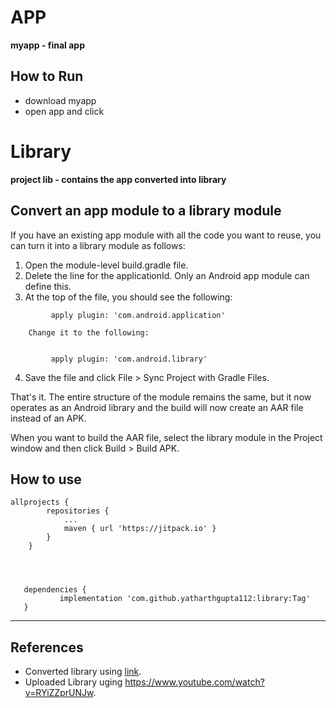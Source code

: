 APP
===

**myapp -  final app**

How to Run
---

* download myapp
* open app and click  

Library
===

**project lib -  contains the app converted into library**

Convert an app module to a library module
---

If you have an existing app module with all the code you want to reuse, you can turn it into a library module as follows:

   1. Open the module-level build.gradle file.
   2. Delete the line for the applicationId. Only an Android app module can define this.
   3. At the top of the file, you should see the following:
   ```
			apply plugin: 'com.android.application'

       Change it to the following:


			apply plugin: 'com.android.library'
```
   4. Save the file and click File > Sync Project with Gradle Files.

That's it. The entire structure of the module remains the same, but it now operates as an Android library and the build will now create an AAR file instead of an APK.

When you want to build the AAR file, select the library module in the Project window and then click Build > Build APK.

How to use
---
```
allprojects {
		repositories {
			...
			maven { url 'https://jitpack.io' }
		}
	}
	
```
 
 
 ```


	dependencies {
	        implementation 'com.github.yatharthgupta112:library:Tag'
	}

```
---

References
---
- Converted library using [link](https://developer.android.com/studio/projects/android-library).
- Uploaded Library uging https://www.youtube.com/watch?v=RYiZZprUNJw.

 	
